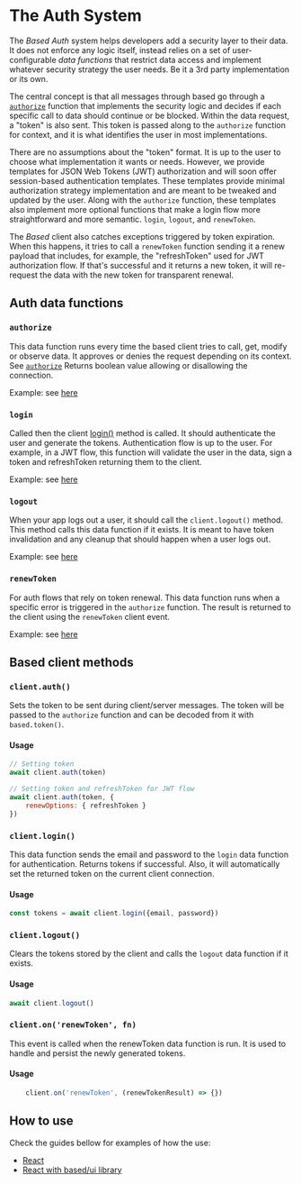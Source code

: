 # The Auth System

The *Based Auth* system helps developers add a security layer to their data. It does not enforce any logic itself, instead relies on a set of user-configurable *data functions* that restrict data access and implement whatever security strategy the user needs. Be it a 3rd party implementation or its own.

The central concept is that all messages through based go through a [`authorize`](https://github.com/atelier-saulx/based/blob/main/packages/client/docs/authorize.md) function that implements the security logic and decides if each specific call to data should continue or be blocked.
Within the data request, a "token" is also sent. This token is passed along to the `authorize` function for context, and it is what identifies the user in most implementations.

There are no assumptions about the "token" format. It is up to the user to choose what implementation it wants or needs. However, we provide templates for JSON Web Tokens (JWT) authorization and will soon offer session-based authentication templates. These templates provide minimal authorization strategy implementation and are meant to be tweaked and updated by the user.
Along with the `authorize` function, these templates also implement more optional functions that make a login flow more straightforward and more semantic. `login`, `logout`, and `renewToken`. 

The *Based* client also catches exceptions triggered by token expiration. When this happens, it tries to call a `renewToken` function sending it a renew payload that includes, for example, the "refreshToken" used for JWT authorization flow. If that's successful and it returns a new token, it will re-request the data with the new token for transparent renewal.

## Auth data functions

### `authorize`

This data function runs every time the based client tries to call, get, modify or observe data.
It approves or denies the request depending on its context. See [`authorize`](https://github.com/atelier-saulx/based/blob/main/packages/client/docs/authorize.md)
Returns boolean value allowing or disallowing the connection.

Example: see [here](https://github.com/atelier-saulx/based/blob/main/packages/auth-templates/jwt/authorize/authorize.ts)

### `login`

Called then the client [login()]() method is called. It should authenticate the user and generate the tokens. Authentication flow is up to the user.
For example, in a JWT flow, this function will validate the user in the data, sign a token and refreshToken returning them to the client.

Example: see [here](https://github.com/atelier-saulx/based/blob/main/packages/auth-templates/jwt/login/login.ts)

### `logout`

When your app logs out a user, it should call the `client.logout()` method. This method calls this data function if it exists. It is meant to have token invalidation and any cleanup that should happen when a user logs out.

Example: see [here](https://github.com/atelier-saulx/based/blob/main/packages/auth-templates/jwt/logout/logout.ts)

### `renewToken`

For auth flows that rely on token renewal. This data function runs when a specific error is triggered in the `authorize` function.
The result is returned to the client using the `renewToken` client event.

Example: see [here](https://github.com/atelier-saulx/based/blob/main/packages/auth-templates/jwt/renewToken/renewToken.ts)

## Based client methods

### `client.auth()`

Sets the token to be sent during client/server messages. The token will be passed to the `authorize` function and can be decoded from it with `based.token()`.

#### Usage
```javascript
// Setting token
await client.auth(token)

// Setting token and refreshToken for JWT flow
await client.auth(token, { 
	renewOptions: { refreshToken }
})
```

### `client.login()`

This data function sends the email and password to the `login` data function for authentication.
Returns tokens if successful. Also, it will automatically set the returned token on the current client connection.

#### Usage
```javascript
const tokens = await client.login({email, password}) 
```

### `client.logout()`

Clears the tokens stored by the client and calls the `logout` data function if it exists.

#### Usage
```javascript
await client.logout() 
```

### `client.on('renewToken', fn)`

This event is called when the renewToken data function is run. It is used to handle and persist the newly generated tokens.

#### Usage
```javascript
	client.on('renewToken', (renewTokenResult) => {})
```


## How to use

Check the guides bellow for examples of how the use:
- [React](https://github.com/atelier-saulx/based/blob/main/packages/client/docs/auth-howto.md)
- [React with based/ui library](https://github.com/atelier-saulx/based/blob/main/packages/client/docs/auth-based-ui-howto.md)
